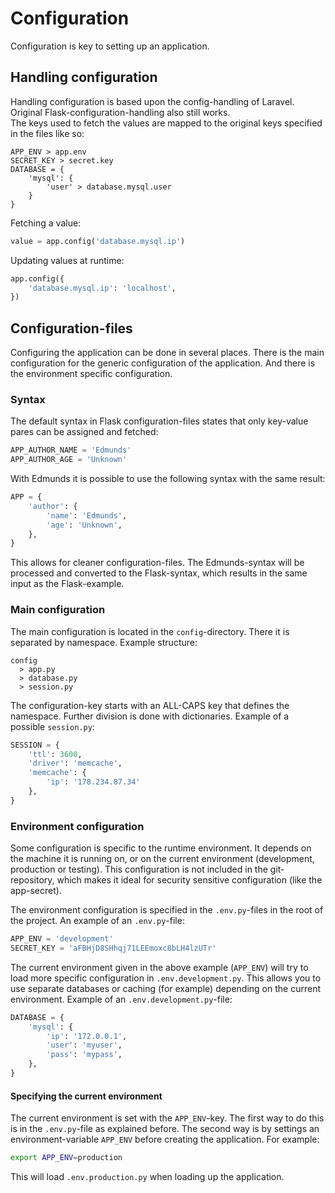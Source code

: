 
# Configuration

Configuration is key to setting up an application.


## Handling configuration

Handling configuration is based upon the config-handling of Laravel. Original Flask-configuration-handling also still works.  
The keys used to fetch the values are mapped to the original keys specified in the files like so:
```
APP_ENV > app.env
SECRET_KEY > secret.key
DATABASE = {
    'mysql': {
        'user' > database.mysql.user
    }
}
```

Fetching a value:
```python
value = app.config('database.mysql.ip')
```

Updating values at runtime:
```python
app.config({
    'database.mysql.ip': 'localhost',
})
```


## Configuration-files

Configuring the application can be done in several places. There is the main configuration for the generic configuration of the application. And there is the environment specific configuration.

### Syntax

The default syntax in Flask configuration-files states that only key-value pares can be assigned and fetched:
```python
APP_AUTHOR_NAME = 'Edmunds'
APP_AUTHOR_AGE = 'Unknown'
```
With Edmunds it is possible to use the following syntax with the same result:
```python
APP = {
    'author': {
        'name': 'Edmunds',
        'age': 'Unknown',
    },
}
```
This allows for cleaner configuration-files. The Edmunds-syntax will be processed and converted to the Flask-syntax, which results in the same input as the Flask-example.


### Main configuration

The main configuration is located in the `config`-directory. There it is separated by namespace. Example structure:
```
config
  > app.py
  > database.py
  > session.py
```
The configuration-key starts with an ALL-CAPS key that defines the namespace. Further division is done with dictionaries. Example of a possible `session.py`:
```python
SESSION = {
    'ttl': 3600,
    'driver': 'memcache',
    'memcache': {
        'ip': '178.234.87.34'
    },
}
```


### Environment configuration

Some configuration is specific to the runtime environment. It depends on the machine it is running on, or on the current environment (development, production or testing). This configuration is not included in the git-repository, which makes it ideal for security sensitive configuration (like the app-secret).

The environment configuration is specified in the `.env.py`-files in the root of the project. An example of an `.env.py`-file:
```python
APP_ENV = 'development'
SECRET_KEY = 'aFBHjD8SHhqj71LEEmoxc8bLH4lzUTr'
```

The current environment given in the above example (`APP_ENV`) will try to load more specific configuration in `.env.development.py`. This allows you to use separate databases or caching (for example) depending on the current environment. Example of an `.env.development.py`-file:
```python
DATABASE = {
    'mysql': {
        'ip': '172.0.0.1',
        'user': 'myuser',
        'pass': 'mypass',
    },
}
```

#### Specifying the current environment

The current environment is set with the `APP_ENV`-key. The first way to do this is in the `.env.py`-file as explained before. The second way is by settings an environment-variable `APP_ENV` before creating the application. For example:
```bash
export APP_ENV=production
```
This will load `.env.production.py` when loading up the application.


